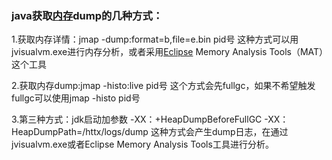 ###  java获取[内存](https://so.csdn.net/so/search?q=内存&spm=1001.2101.3001.7020)dump的几种方式：
1.获取内存详情：jmap -dump:format=b,file=e.bin pid号
这种方式可以用jvisualvm.exe进行内存分析，或者采用[Eclipse](https://so.csdn.net/so/search?q=Eclipse&spm=1001.2101.3001.7020) Memory Analysis Tools（MAT）这个工具

2.获取内存dump:jmap -histo:live pid号
这个方式会先fullgc，如果不希望触发fullgc可以使用jmap -histo pid号

3.第三种方式：jdk启动加参数
-XX：+HeapDumpBeforeFullGC
-XX：HeapDumpPath=/httx/logs/dump
这种方式会产生dump日志，在通过jvisualvm.exe或者Eclipse Memory Analysis Tools工具进行分析。
